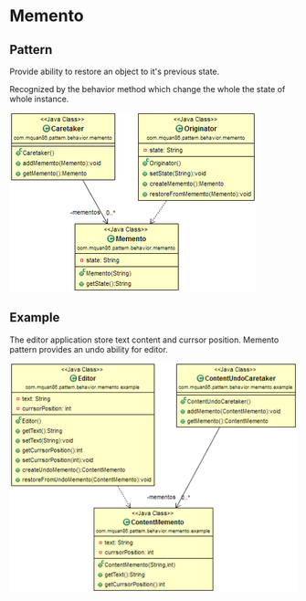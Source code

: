 # Memento

## Pattern
Provide ability to restore an object to it's previous state.

Recognized by the behavior method which change the whole the state of whole instance.

![](../src/main/resources/com/mquan86/pattern/behavior/memento/MementoDiagram.png)

## Example
The editor application store text content and currsor position. Memento pattern provides an undo ability for editor.

![](../src/main/resources/com/mquan86/pattern/behavior/memento/example/MementoDiagram.png)
